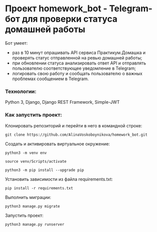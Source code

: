 # Проект homework_bot - Telegram-бот для проверки статуса домашней работы

Бот умеет:

- раз в 10 минут опрашивать API сервиса Практикум.Домашка и проверять статус отправленной на ревью домашней работы;
- при обновлении статуса анализировать ответ API и отправлять пользователю соответствующее уведомление в Telegram;
- логировать свою работу и сообщать пользователю о важных проблемах сообщением в Telegram.

### Технологии: 

Python 3, Django, Django REST Framework, Simple-JWT

### Как запустить проект:

Клонировать репозиторий и перейти в него в командной строке:

```
git clone https://github.com/AlinaVoskoboynikova/homework_bot.git
```

Cоздать и активировать виртуальное окружение:

```
python3 -m venv env
```

```
source venv/Scripts/activate
```

```
python3 -m pip install --upgrade pip
```

Установить зависимости из файла requirements.txt:

```
pip install -r requirements.txt
```

Выполнить миграции:

```
python3 manage.py migrate
```

Запустить проект:

```
python3 manage.py runserver
```



